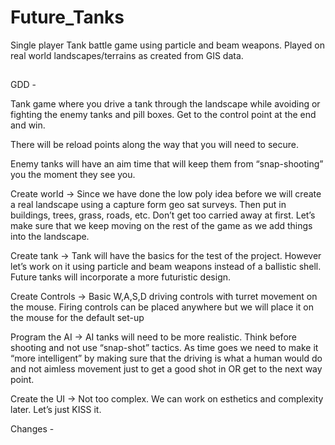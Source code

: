 # Future_Tanks
Single player Tank battle game using particle and beam weapons. 
Played on real world landscapes/terrains as created from GIS data.

##
GDD -

Tank game where you drive a tank through the landscape while avoiding or fighting the enemy tanks and pill boxes. 
Get to the control point at the end and win.

There will be reload points along the way that you will need to secure.

Enemy tanks will have an aim time that will keep them from “snap-shooting” you the moment they see you.



Create world -> Since we have done the low poly idea before we will create a real landscape using a capture form geo sat surveys.  Then put in buildings, trees, grass, roads, etc. Don’t get too carried away at first. Let’s make sure that we keep moving on the rest of the game as we add things into the landscape.
 
Create tank -> Tank will have the basics for the test of the project. However let’s work on it using particle and beam weapons instead of a ballistic shell. Future tanks will incorporate a more futuristic design.

Create Controls -> Basic W,A,S,D driving controls with turret movement on the mouse. Firing controls can be placed anywhere but we will place it on the mouse for the default set-up

Program the AI -> AI tanks will need to be more realistic. Think before shooting and not use “snap-shot” tactics. As time goes we need to make it “more intelligent” by making sure that the driving is what a human would do and not aimless movement just to get a good shot in OR get to the next way point.

Create the UI -> Not too complex. We can work on esthetics and complexity later. Let’s just KISS it.



Changes -





